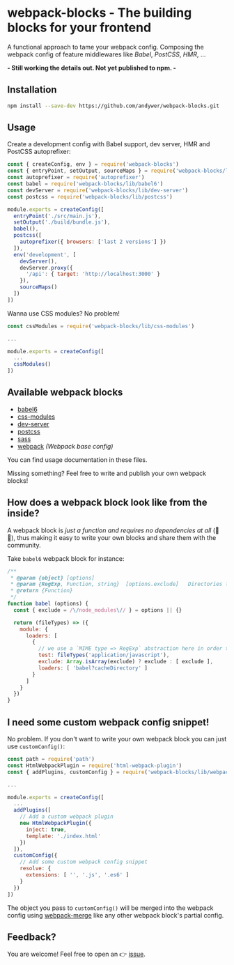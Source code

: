 # webpack-blocks - The building blocks for your frontend

A functional approach to tame your webpack config. Composing the webpack config of feature middlewares like *Babel*, *PostCSS*, *HMR*, ...

**- Still working the details out. Not yet published to npm. -**


## Installation

```sh
npm install --save-dev https://github.com/andywer/webpack-blocks.git
```


## Usage

Create a development config with Babel support, dev server, HMR and PostCSS autoprefixer:

```js
const { createConfig, env } = require('webpack-blocks')
const { entryPoint, setOutput, sourceMaps } = require('webpack-blocks/lib/webpack')
const autoprefixer = require('autoprefixer')
const babel = require('webpack-blocks/lib/babel6')
const devServer = require('webpack-blocks/lib/dev-server')
const postcss = require('webpack-blocks/lib/postcss')

module.exports = createConfig([
  entryPoint('./src/main.js'),
  setOutput('./build/bundle.js'),
  babel(),
  postcss([
    autoprefixer({ browsers: ['last 2 versions'] })
  ]),
  env('development', [
    devServer(),
    devServer.proxy({
      '/api': { target: 'http://localhost:3000' }
    }),
    sourceMaps()
  ])
])
```

Wanna use CSS modules? No problem!

```js
const cssModules = require('webpack-blocks/lib/css-modules')

...

module.exports = createConfig([
  ...
  cssModules()
])
```


## Available webpack blocks

- [babel6](./lib/babel6.js)
- [css-modules](./lib/css-modules.js)
- [dev-server](./lib/dev-server.js)
- [postcss](./lib/postcss.js)
- [sass](./lib/sass.js)
- [webpack](./lib/webpack.js) *(Webpack base config)*

You can find usage documentation in these files.

Missing something? Feel free to write and publish your own webpack blocks!


## How does a webpack block look like from the inside?

A webpack block is *just a function and requires no dependencies at all* (🎉🎉), thus making it easy to write your own blocks and share them with the community.

Take `babel6` webpack block for instance:

```js
/**
 * @param {object} [options]
 * @param {RegExp, Function, string}  [options.exclude]   Directories to exclude.
 * @return {Function}
 */
function babel (options) {
  const { exclude = /\/node_modules\// } = options || {}

  return (fileTypes) => ({
    module: {
      loaders: [
        {
          // we use a `MIME type => RegExp` abstraction here in order to have consistent regexs
          test: fileTypes('application/javascript'),
          exclude: Array.isArray(exclude) ? exclude : [ exclude ],
          loaders: [ 'babel?cacheDirectory' ]
        }
      ]
    }
  })
}
```


## I need some custom webpack config snippet!

No problem. If you don't want to write your own webpack block you can just use `customConfig()`:

```js
const path = require('path')
const HtmlWebpackPlugin = require('html-webpack-plugin')
const { addPlugins, customConfig } = require('webpack-blocks/lib/webpack')

...

module.exports = createConfig([
  ...
  addPlugins([
    // Add a custom webpack plugin
    new HtmlWebpackPlugin({
      inject: true,
      template: './index.html'
    })
  ]),
  customConfig({
    // Add some custom webpack config snippet
    resolve: {
      extensions: [ '', '.js', '.es6' ]
    }
  })
])
```

The object you pass to `customConfig()` will be merged into the webpack config using
[webpack-merge](https://github.com/survivejs/webpack-merge) like any other webpack
block's partial config.


## Feedback?

You are welcome! Feel free to open an 👉 [issue](https://github.com/andywer/webpack-blocks/issues).
